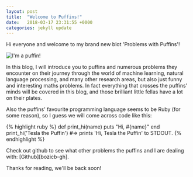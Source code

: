 ```yaml
---
layout: post
title:  "Welcome to Puffins!"
date:   2018-03-17 23:31:55 +0000
categories: jekyll update
---
```

Hi everyone and welcome to my brand new blot 'Problems with Puffins'!

![I'm a puffin!]("/images/puffin.png")

In this blog, I will introduce you to puffins and numerous problems they encounter on their journey through the world of machine learning, natural
language processing, and many other research areas, but also just funny and interesting maths problems. In fact everything that crosses the puffins' minds will be covered in this blog, and those brilliant little fellas have a lot on their plates.

Also the puffins' favourite programming language seems to be Ruby (for some reason), so I guess we will come across code like this:

{% highlight ruby %}
def print_hi(name)
  puts "Hi, #{name}"
end
print_hi('Tesla the Puffin')
#=> prints 'Hi, Tesla the Puffin' to STDOUT.
{% endhighlight %}

Check out github to see what other problems the puffins and I are dealing with: [Github][bozicb-gh].

Thanks for reading, we'll be back soon!

[jekyll-gh]:   https://github.com/jekyll/jekyll
